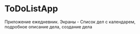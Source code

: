 # ToDoListApp
Приложение ежедневник. Экраны -  Список дел с календарем,  подробное описание дела, создание дела
